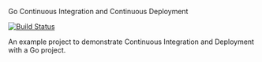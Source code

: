 Go Continuous Integration and Continuous Deployment

[![Build Status](https://travis-ci.org/shapeshed/go-ci-cd.svg?branch=master)](https://travis-ci.org/shapeshed/go-ci-cd)

An example project to demonstrate Continuous Integration and Deployment with a Go project.
